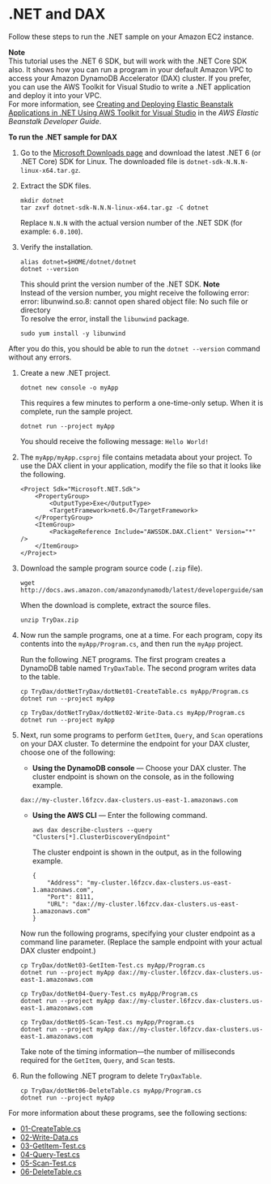 # \.NET and DAX<a name="DAX.client.run-application-dotnet"></a>

Follow these steps to run the \.NET sample on your Amazon EC2 instance\.

**Note**  
This tutorial uses the \.NET 6 SDK\, but will work with the .NET Core SDK also. It shows how you can run a program in your default Amazon VPC to access your Amazon DynamoDB Accelerator \(DAX\) cluster\. If you prefer, you can use the AWS Toolkit for Visual Studio to write a \.NET application and deploy it into your VPC\.  
For more information, see [Creating and Deploying Elastic Beanstalk Applications in \.NET Using AWS Toolkit for Visual Studio](https://docs.aws.amazon.com/elasticbeanstalk/latest/dg/create_deploy_NET.html) in the *AWS Elastic Beanstalk Developer Guide*\.

**To run the \.NET sample for DAX**

1. Go to the [Microsoft Downloads page](hhttps://dotnet.microsoft.com/download?initial-os=linux) and download the latest \.NET 6 (or .NET Core) SDK for Linux\. The downloaded file is `dotnet-sdk-N.N.N-linux-x64.tar.gz`\.

2. Extract the SDK files.

   ```
   mkdir dotnet
   tar zxvf dotnet-sdk-N.N.N-linux-x64.tar.gz -C dotnet
   ```

   Replace `N.N.N` with the actual version number of the \.NET SDK \(for example: `6.0.100`\)\.

3. Verify the installation\.

   ```
   alias dotnet=$HOME/dotnet/dotnet
   dotnet --version
   ```

   This should print the version number of the \.NET SDK\.
**Note**  
Instead of the version number, you might receive the following error:  
error: libunwind\.so\.8: cannot open shared object file: No such file or directory  
To resolve the error, install the `libunwind` package\.  

   ```
   sudo yum install -y libunwind
   ```
After you do this, you should be able to run the `dotnet --version` command without any errors\.

1. Create a new \.NET project\.

   ```
   dotnet new console -o myApp 
   ```

   This requires a few minutes to perform a one\-time\-only setup\. When it is complete, run the sample project\.

   ```
   dotnet run --project myApp
   ```

   You should receive the following message: `Hello World!`

2. The `myApp/myApp.csproj` file contains metadata about your project\. To use the DAX client in your application, modify the file so that it looks like the following\.

   ```
   <Project Sdk="Microsoft.NET.Sdk">
       <PropertyGroup>
           <OutputType>Exe</OutputType>
           <TargetFramework>net6.0</TargetFramework>
       </PropertyGroup>
       <ItemGroup>
           <PackageReference Include="AWSSDK.DAX.Client" Version="*" />
       </ItemGroup>
   </Project>
   ```

3. Download the sample program source code \(`.zip` file\)\.

   ```
   wget http://docs.aws.amazon.com/amazondynamodb/latest/developerguide/samples/TryDax.zip
   ```

   When the download is complete, extract the source files\.

   ```
   unzip TryDax.zip
   ```

4. Now run the sample programs, one at a time\. For each program, copy its contents into the `myApp/Program.cs`, and then run the `myApp` project\.

   Run the following \.NET programs\. The first program creates a DynamoDB table named `TryDaxTable`\. The second program writes data to the table\.

   ```
   cp TryDax/dotNetTryDax/dotNet01-CreateTable.cs myApp/Program.cs
   dotnet run --project myApp
   
   cp TryDax/dotNetTryDax/dotNet02-Write-Data.cs myApp/Program.cs
   dotnet run --project myApp
   ```

5. Next, run some programs to perform `GetItem`, `Query`, and `Scan` operations on your DAX cluster\. To determine the endpoint for your DAX cluster, choose one of the following:
   +  **Using the DynamoDB console** — Choose your DAX cluster\. The cluster endpoint is shown on the console, as in the following example\.

     ```
     dax://my-cluster.l6fzcv.dax-clusters.us-east-1.amazonaws.com
     ```
   + **Using the AWS CLI** — Enter the following command\.

     ```
     aws dax describe-clusters --query "Clusters[*].ClusterDiscoveryEndpoint"
     ```

     The cluster endpoint is shown in the output, as in the following example\.

     ```
     {
         "Address": "my-cluster.l6fzcv.dax-clusters.us-east-1.amazonaws.com",
         "Port": 8111,
         "URL": "dax://my-cluster.l6fzcv.dax-clusters.us-east-1.amazonaws.com"
     }
     ```

   Now run the following programs, specifying your cluster endpoint as a command line parameter\. \(Replace the sample endpoint with your actual DAX cluster endpoint\.\)

   ```
   cp TryDax/dotNet03-GetItem-Test.cs myApp/Program.cs
   dotnet run --project myApp dax://my-cluster.l6fzcv.dax-clusters.us-east-1.amazonaws.com
   
   cp TryDax/dotNet04-Query-Test.cs myApp/Program.cs
   dotnet run --project myApp dax://my-cluster.l6fzcv.dax-clusters.us-east-1.amazonaws.com
   
   cp TryDax/dotNet05-Scan-Test.cs myApp/Program.cs
   dotnet run --project myApp dax://my-cluster.l6fzcv.dax-clusters.us-east-1.amazonaws.com
   ```

   Take note of the timing information—the number of milliseconds required for the `GetItem`, `Query`, and `Scan` tests\.

6. Run the following \.NET program to delete `TryDaxTable`\.

   ```
   cp TryDax/dotNet06-DeleteTable.cs myApp/Program.cs
   dotnet run --project myApp
   ```

For more information about these programs, see the following sections:
+ [01\-CreateTable\.cs](DAX.client.run-application-dotnet.01-CreateTable.md)
+ [02\-Write\-Data\.cs](DAX.client.run-application-dotnet.02-Write-Data.md)
+ [03\-GetItem\-Test\.cs](DAX.client.run-application-dotnet.03-GetItem-Test.md)
+ [04\-Query\-Test\.cs](DAX.client.run-application-dotnet.04-Query-Test.md)
+ [05\-Scan\-Test\.cs](DAX.client.run-application-dotnet.05-Scan-Test.md)
+ [06\-DeleteTable\.cs](DAX.client.run-application-dotnet.06-DeleteTable.md)